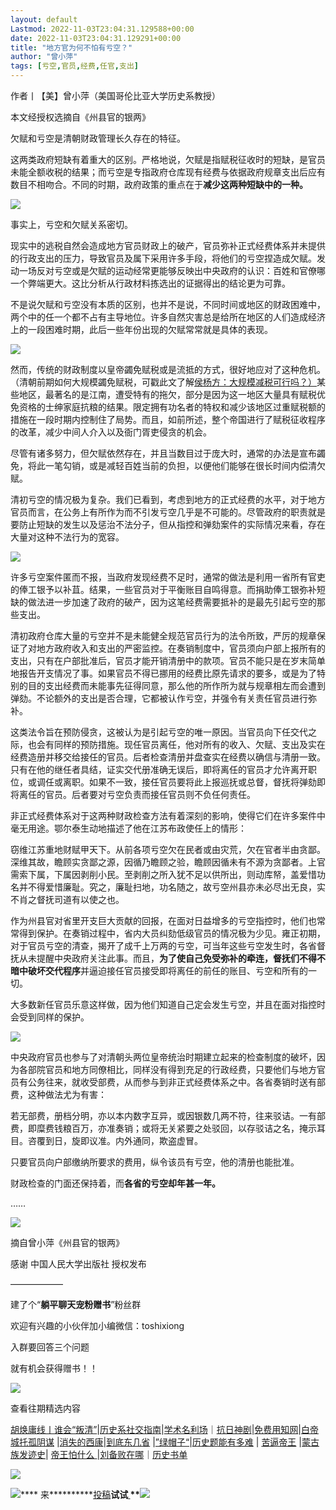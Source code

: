```yaml
---
layout: default
Lastmod: 2022-11-03T23:04:31.129588+00:00
date: 2022-11-03T23:04:31.129291+00:00
title: "地方官为何不怕有亏空？"
author: "曾小萍"
tags: [亏空,官员,经费,任官,支出]
---
```


作者丨【美】曾小萍（美国哥伦比亚大学历史系教授）

本文经授权选摘自《州县官的银两》

欠赋和亏空是清朝财政管理长久存在的特征。

  

这两类政府短缺有着重大的区别。严格地说，欠赋是指赋税征收时的短缺，是官员未能全额收税的结果；而亏空是专指政府仓库现有经费与依据政府规章支出后应有数目不相吻合。不同的时期，政府政策的重点在于**减少这两种短缺中的一种。**

  

![](https://images.weserv.nl/?url=https%3A//mmbiz.qpic.cn/mmbiz_jpg/9NibN0rqxGDichcBHy4Io9lHFk0dENPtpdBDMRfggiaY8LBjTUAFgcQmNiaSeD3U8tEL5YGK21o1FDGoc5Ca3TnplQ/640%3Fwx_fmt%3Djpeg)

  

事实上，亏空和欠赋关系密切。

  

现实中的逃税自然会造成地方官员财政上的破产，官员弥补正式经费体系并未提供的行政支出的压力，导致官员及属下采用许多手段，将他们的亏空捏造成欠赋。发动一场反对亏空或是欠赋的运动经常更能够反映出中央政府的认识：百姓和官僚哪一个弊端更大。这比分析从行政材料拣选出的证据得出的结论更为可靠。

  

不是说欠赋和亏空没有本质的区别，也并不是说，不同时间或地区的财政困难中，两个中的任一个都不占有主导地位。许多自然灾害总是给所在地区的人们造成经济上的一段困难时期，此后一些年份出现的欠赋常常就是具体的表现。

  

![](https://images.weserv.nl/?url=https%3A//mmbiz.qpic.cn/mmbiz_jpg/9NibN0rqxGDichcBHy4Io9lHFk0dENPtpdbTmONWYzl1IuibPbySwcZWA9aiaw3U4zGaR7icFwgXKwntzWEzYG5Oo9g/640%3Fwx_fmt%3Djpeg)

  

然而，传统的财政制度以皇帝蠲免赋税或是流抵的方式，很好地应对了这种危机。（清朝前期如何大规模蠲免赋税，可戳此文了解[侯杨方：大规模减税可行吗？）](http://mp.weixin.qq.com/s?__biz=MzIwNjk1MTI1OA==&mid=2247520625&idx=1&sn=9ed73020ed332b76cf10f31f996f59b0&chksm=971b1744a06c9e5235695fed09d7025f1f31beb53e8fd6f33409c90a70145e916dcffee51c09&scene=21#wechat_redirect)某些地区，最著名的是江南，遭受特有的拖欠，部分是因为这一地区大量具有赋税优免资格的士绅家庭抗粮的结果。限定拥有功名者的特权和减少该地区过重赋税额的措施在一段时期内控制住了局势。而且，如前所述，整个帝国进行了赋税征收程序的改革，减少中间人介入以及衙门胥吏侵贪的机会。

  

尽管有诸多努力，但欠赋依然存在，并且当数目过于庞大时，通常的办法是宣布蠲免，将此一笔勾销，或是减轻百姓当前的负担，以便他们能够在很长时间内偿清欠赋。

  

清初亏空的情况极为复杂。我们已看到，考虑到地方的正式经费的水平，对于地方官员而言，在公务上有所作为而不引发亏空几乎是不可能的。尽管政府的职责就是要防止短缺的发生以及惩治不法分子，但从指控和弹劾案件的实际情况来看，存在大量对这种不法行为的宽容。

  

![](https://images.weserv.nl/?url=https%3A//mmbiz.qpic.cn/mmbiz_jpg/9NibN0rqxGDichcBHy4Io9lHFk0dENPtpdIKTxBxWicCm5tdAxnKf3grqePLmm7Re82lZ8L9u0Tk9ibrc47ZfUGcFw/640%3Fwx_fmt%3Djpeg)

  

许多亏空案件匿而不报，当政府发现经费不足时，通常的做法是利用一省所有官吏的俸工银予以补苴。结果，一些官员对于平衡账目自鸣得意。而捐助俸工银弥补短缺的做法进一步加速了政府的破产，因为这笔经费需要抵补的是最先引起亏空的那些支出。

  

清初政府仓库大量的亏空并不是未能健全规范官员行为的法令所致，严厉的规章保证了对地方政府收入和支出的严密监控。在奏销制度中，官员须向户部上报所有的支出，只有在户部批准后，官员才能开销清册中的款项。官员不能只是在岁末简单地报告开支情况了事。如果官员不得已挪用的经费比原先请求的要多，或是为了特别的目的支出经费而未能事先征得同意，那么他的所作所为就与规章相左而会遭到弹劾。不论额外的支出是否合理，它都被认作亏空，并强令有关责任官员进行弥补。

  

这类法令旨在预防侵贪，这被认为是引起亏空的唯一原因。当官员向下任交代之际，也会有同样的预防措施。现任官员离任，他对所有的收入、欠赋、支出及实在经费造册并移交给接任的官员。后者检查清册并盘查实在经费以确信与清册一致。只有在他的继任者具结，证实交代册准确无误后，即将离任的官员才允许离开职位，或调任或离职。如果不一致，接任官员要将此上报巡抚或总督，督抚将弹劾即将离任的官员。后者要对亏空负责而接任官员则不负任何责任。

  

非正式经费体系对于这两种财政检查方法有着深刻的影响，使得它们在许多案件中毫无用途。鄂尔泰生动地描述了他在江苏布政使任上的情形：

  

窃维江苏重地财赋甲天下。从前各项亏空欠在民者或由灾荒，欠在官者半由贪鄙。深维其故，瞻顾实贪鄙之源，因循乃瞻顾之验，瞻顾因循未有不源为贪鄙者。上官需索下属，下属因剥削小民。至剥削之所入犹不足以供所出，则动库帑，盖爱惜功名并不得爱惜廉耻。究之，廉耻扫地，功名随之，故亏空州县亦未必尽出无良，实不肖之督抚司道有以使之也。

  

作为州县官对省里开支巨大贡献的回报，在面对日益增多的亏空指控时，他们也常常得到保护。在奏销过程中，省内大员纠劾低级官员的情况极为少见。雍正初期，对于官员亏空的清查，揭开了成千上万两的亏空，可当年这些亏空发生时，各省督抚从未提醒中央政府关注此事。而且，**为了使自己免受弥补的牵连，督抚们不得不暗中破坏交代程序**并逼迫接任官员接受即将离任的前任的账目、亏空和所有的一切。

  

大多数新任官员乐意这样做，因为他们知道自己定会发生亏空，并且在面对指控时会受到同样的保护。  

  

![](https://images.weserv.nl/?url=https%3A//mmbiz.qpic.cn/mmbiz_jpg/9NibN0rqxGDichcBHy4Io9lHFk0dENPtpdicgNZJoTNWQNCRPEcqiaDEdEWAWF2ZiaVW0VG36IsrwpWhxQ6r1YYJQkg/640%3Fwx_fmt%3Djpeg)

  

中央政府官员也参与了对清朝头两位皇帝统治时期建立起来的检查制度的破坏，因为各部院官员和地方同僚相比，同样没有得到充足的行政经费，只要他们与地方官员有公务往来，就收受部费，从而参与到非正式经费体系之中。各省奏销时送有部费，这种做法尤为有害：

  

若无部费，册档分明，亦以本内数字互异，或因银数几两不符，往来驳诘。一有部费，即糜费钱粮百万，亦准奏销；或将无关紧要之处驳回，以存驳诘之名，掩示耳目。咨覆到日，旋即议准。内外通同，欺盗虚冒。

  

只要官员向户部缴纳所要求的费用，纵令该员有亏空，他的清册也能批准。

  

财政检查的门面还保持着，而**各省的亏空却年甚一年。**

  

……

  

![](https://images.weserv.nl/?url=https%3A//mmbiz.qpic.cn/mmbiz_jpg/9NibN0rqxGDichcBHy4Io9lHFk0dENPtpd5qZicoVlfBOvu3tCDAdfjjj3hpW8taeD1UNPMicOXGdfplsnZRH0ZW0A/640%3Fwx_fmt%3Djpeg)

摘自曾小萍《州县官的银两》

感谢 中国人民大学出版社 授权发布

  

——————

建了个“**躺平聊天宠粉赠书**”粉丝群

欢迎有兴趣的小伙伴加小编微信：toshixiong

入群要回答三个问题

就有机会获得赠书！！

  

![](https://images.weserv.nl/?url=https%3A//mmbiz.qpic.cn/mmbiz_gif/9NibN0rqxGD81JnHzDKEtGMcBlarCK6iagmoQYB2plXpic90TuFns9qaDJgLc6h4qtCsjGDstxibZYJOqaQAlibickLA/640%3Fwx_fmt%3Dgif%26wxfrom%3D5%26wx_lazy%3D1)

查看往期精选内容

[胡焕庸线丨谁会“叛清”](http://mp.weixin.qq.com/s?__biz=MzIwNjk1MTI1OA==&mid=2247499916&idx=1&sn=d69745aa9aeb0d2065a6de5fd51bfd38&chksm=971b46b9a06ccfafb3db3b5daf1b3a529669d114c4dfc7e9bca0977bb1155079ef0c31d8ff51&scene=21#wechat_redirect)|[历史系社交指南](http://mp.weixin.qq.com/s?__biz=MzIwNjk1MTI1OA==&mid=2247493928&idx=1&sn=b5495cdf7de503e6e83e8aa7990bab64&chksm=971b6f1da06ce60b4424f4e24ecb920e7524bc978c4ec63da4aa55db79b5866f7a8d08dec45b&scene=21#wechat_redirect)|[学术名利场](http://mp.weixin.qq.com/s?__biz=MzIwNjk1MTI1OA==&mid=2247490061&idx=1&sn=1f9a769859bb1a62a45c750b16fcfad2&chksm=97189c38a06f152eef62f1f8b27c11792663e2e0f292a2601aab9c13fe208ed4e7521300a2f3&scene=21#wechat_redirect)｜[抗日神剧](http://mp.weixin.qq.com/s?__biz=MzIwNjk1MTI1OA==&mid=2247494138&idx=1&sn=0c5f4241c2a5923b0e1eaf5df12ee350&chksm=971b6fcfa06ce6d98bdf5979b33130a7aad509064443f2250a6d7828addd7dd7e71b2fdcb686&scene=21#wechat_redirect)|[免费用知网](http://mp.weixin.qq.com/s?__biz=MzIwNjk1MTI1OA==&mid=2247493996&idx=1&sn=04b4bdc392e41dc1da9504c3a27978da&chksm=971b6f59a06ce64fd6a511150d452a279176fc7fdee49116e493a23f36fedfb4fc3c933cd877&scene=21#wechat_redirect)|[白帝城托孤阴谋](http://mp.weixin.qq.com/s?__biz=MzIwNjk1MTI1OA==&mid=2247492277&idx=1&sn=1f9126d0911b1098df19ed8ff734e90e&chksm=971b6480a06ced9649d5aed6154a2ed5ce1c932feb964c5ae7a7a31ee7d923c89af85a839efb&scene=21#wechat_redirect) |[消失的西康](http://mp.weixin.qq.com/s?__biz=MzIwNjk1MTI1OA==&mid=2247491550&idx=1&sn=8aee7808b2021896dc557f9f63129019&chksm=971899eba06f10fd0cd4456cbb20bf3f198fa8dd1d2c5d7e8b59649530f39d1cd02988e0615f&scene=21#wechat_redirect)|[到底东几省](http://mp.weixin.qq.com/s?__biz=MzIwNjk1MTI1OA==&mid=2247491827&idx=1&sn=d9a0419c91045ca82dea3c9648775276&chksm=971b66c6a06cefd0844a7e3660f68cae597d9bdd087e318fd0cf54134780dad237fec5df087a&scene=21#wechat_redirect) |[”绿帽子“](http://mp.weixin.qq.com/s?__biz=MzIwNjk1MTI1OA==&mid=2247493614&idx=1&sn=e401248e5c310f351104df84ef35355a&chksm=971b61dba06ce8cd0db03b9daafee44afcab63ab4a55f86f4359e2b9dd63d7c9c46c99296389&scene=21#wechat_redirect)|[历史题能有多难](http://mp.weixin.qq.com/s?__biz=MzIwNjk1MTI1OA==&mid=2247493510&idx=1&sn=88f1f14abdb686c986d9c35e8cca2ad5&chksm=971b61b3a06ce8a57bc384d6241b1c5ce6049a2ed9abcdd3d0feb60dacc68489344c6fb7258b&scene=21#wechat_redirect) | [苦逼帝王](http://mp.weixin.qq.com/s?__biz=MzIwNjk1MTI1OA==&mid=2247491637&idx=1&sn=3cf495efb2ebcd7abf69edbbabf84a4d&chksm=971b6600a06cef166dc8ee8bb2ba496710e2abafe43f85cee623a758f0b8b65fd16c00ab0c45&scene=21#wechat_redirect) |[蒙古族发迹史](http://mp.weixin.qq.com/s?__biz=MzIwNjk1MTI1OA==&mid=2247489438&idx=1&sn=1505ae9361a7acd4bd0f1b4313d731df&chksm=971891aba06f18bd43280585e043938e8ebdf0f9e39b3af3b978228462be880013c84bdde1f1&scene=21#wechat_redirect)| [帝王怕什么 ](http://mp.weixin.qq.com/s?__biz=MzIwNjk1MTI1OA==&mid=2247494213&idx=1&sn=c6a8b593898f62f28627d7bdcbf0feee&chksm=971b6c70a06ce5669ed804a9192821efbc422e76fc8adca1edb19b5ab956b698ce042caf4258&scene=21#wechat_redirect)|[刘备败在哪](http://mp.weixin.qq.com/s?__biz=MzIwNjk1MTI1OA==&mid=2247494744&idx=1&sn=5464b6607bdeaaa6d3c78c70cc40bfd8&chksm=971b6a6da06ce37bd02f837eb76d14cbab7eba34f20b9f793a7d93c2f8e88387559623f2b3fd&scene=21#wechat_redirect)｜[历史书单](http://mp.weixin.qq.com/s?__biz=MzIwNjk1MTI1OA==&mid=2247491232&idx=1&sn=e7a49fc86183224d416668d6e91228f1&chksm=97189895a06f11837cd2091974d32381dc1123dddcc7f7cb84360d8b5afddaef1ce1337c0523&scene=21#wechat_redirect)

![](https://images.weserv.nl/?url=https%3A//mmbiz.qpic.cn/mmbiz_jpg/9NibN0rqxGD9CeoD8dWUCiaBqDibiaggrIia1wKYb579t46D6JVwHaSCFr5sFLYSic3C5IVQBDQ0ib91J0WRUeIiblrWBQ/640%3Fwx_fmt%3Djpeg%26wxfrom%3D5%26wx_lazy%3D1%26wx_co%3D1)

******![](https://images.weserv.nl/?url=https%3A//mmbiz.qpic.cn/mmbiz_png/9NibN0rqxGDibic6BVOXZEV6kCSibcVsPSQ4snSj0eZ7xrMzJwR1eHpG5huLADdpYXjEANsms9QQqP01vcaWaY4IMg/640%3Fwx_fmt%3Dpng%26wxfrom%3D5%26wx_lazy%3D1%26wx_co%3D1)********** 来**********[投稿](http://mp.weixin.qq.com/s?__biz=MzIwNjk1MTI1OA==&mid=2247488340&idx=3&sn=dfc3f24008902f6c554e64f83c2a6371&chksm=97189561a06f1c77c28ee3a3e095eb6c8cbcad2733ec40ca24494177f9866282daff9c65c9c2&scene=21#wechat_redirect)**********试试******[ ](http://mp.weixin.qq.com/s?__biz=MzIwNjk1MTI1OA==&mid=2247488340&idx=3&sn=dfc3f24008902f6c554e64f83c2a6371&chksm=97189561a06f1c77c28ee3a3e095eb6c8cbcad2733ec40ca24494177f9866282daff9c65c9c2&scene=21#wechat_redirect)**![](https://images.weserv.nl/?url=https%3A//mmbiz.qpic.cn/mmbiz_png/9NibN0rqxGDibic6BVOXZEV6kCSibcVsPSQ4Bs0uyCicVGMWTCVosQAeaWSjv7TfUNKWJia6ib0E76MP4m5HxWibFDCFxA/640%3Fwx_fmt%3Dpng%26wxfrom%3D5%26wx_lazy%3D1%26wx_co%3D1)****

